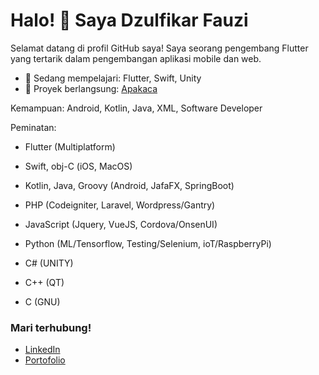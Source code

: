 # Halo! 👋 Saya Dzulfikar Fauzi

Selamat datang di profil GitHub saya! Saya seorang pengembang Flutter yang tertarik dalam pengembangan aplikasi mobile dan web.

- 🌱 Sedang mempelajari: Flutter, Swift, Unity
- 🚀 Proyek berlangsung: [Apakaca](https://github.com/dzulfikar68/apakaca)

Kemampuan:
Android, Kotlin, Java, XML, Software Developer

Peminatan:
- Flutter (Multiplatform)
- Swift, obj-C (iOS, MacOS)
- Kotlin, Java, Groovy (Android, JafaFX, SpringBoot)

- PHP (Codeigniter, Laravel, Wordpress/Gantry)
- JavaScript (Jquery, VueJS, Cordova/OnsenUI)
- Python (ML/Tensorflow, Testing/Selenium, ioT/RaspberryPi)

- C# (UNITY)
- C++ (QT)
- C (GNU)

### Mari terhubung!
- [LinkedIn](https://linkedin.com/in/dzulfikar68)
- [Portofolio](https://dzulfikar68.github.io)
